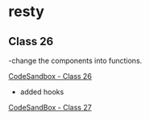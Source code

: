 # resty

## Class 26
-change the components into functions.

[CodeSandbox - Class 26](https://codesandbox.io/p/github/j-davitt/resty/base?file=%2FREADME.md&workspace=%257B%2522activeFileId%2522%253A%2522clfhmg2s20002g3ej9e1l01ux%2522%252C%2522openFiles%2522%253A%255B%255D%252C%2522sidebarPanel%2522%253A%2522EXPLORER%2522%252C%2522gitSidebarPanel%2522%253A%2522COMMIT%2522%252C%2522spaces%2522%253A%257B%2522clfiyprzb00sb356k1uued31e%2522%253A%257B%2522key%2522%253A%2522clfiyprzb00sb356k1uued31e%2522%252C%2522name%2522%253A%2522Default%2522%252C%2522devtools%2522%253A%255B%257B%2522key%2522%253A%2522clfiyprzb00sc356khf9d2l8r%2522%252C%2522type%2522%253A%2522PROJECT_SETUP%2522%252C%2522isMinimized%2522%253Afalse%257D%255D%257D%257D%252C%2522currentSpace%2522%253A%2522clfiyprzb00sb356k1uued31e%2522%252C%2522spacesOrder%2522%253A%255B%2522clfiyprzb00sb356k1uued31e%2522%255D%252C%2522hideCodeEditor%2522%253Afalse%257D)

- added hooks

[CodeSandBox - Class 27](https://codesandbox.io/p/github/j-davitt/resty/state?file=%2FREADME.md&workspace=%257B%2522activeFileId%2522%253A%2522clfhmg2s20002g3ej9e1l01ux%2522%252C%2522openFiles%2522%253A%255B%255D%252C%2522sidebarPanel%2522%253A%2522EXPLORER%2522%252C%2522gitSidebarPanel%2522%253A%2522COMMIT%2522%252C%2522spaces%2522%253A%257B%2522clfiymond00lg356khbtmwtch%2522%253A%257B%2522key%2522%253A%2522clfiymond00lg356khbtmwtch%2522%252C%2522name%2522%253A%2522Default%2522%252C%2522devtools%2522%253A%255B%257B%2522key%2522%253A%2522clfiymond00lh356kwtjvk0gp%2522%252C%2522type%2522%253A%2522PROJECT_SETUP%2522%252C%2522isMinimized%2522%253Afalse%257D%252C%257B%2522type%2522%253A%2522PREVIEW%2522%252C%2522taskId%2522%253A%2522start%2522%252C%2522port%2522%253A3000%252C%2522key%2522%253A%2522clfiymond00li356ku0nmtv61%2522%252C%2522isMinimized%2522%253Afalse%257D%255D%257D%257D%252C%2522currentSpace%2522%253A%2522clfiymond00lg356khbtmwtch%2522%252C%2522spacesOrder%2522%253A%255B%2522clfiymond00lg356khbtmwtch%2522%255D%252C%2522hideCodeEditor%2522%253Afalse%257D)

